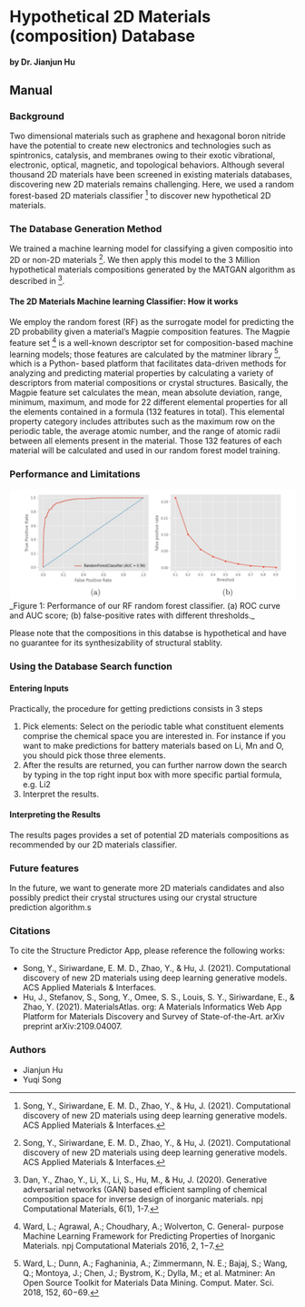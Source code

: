 
# Hypothetical 2D Materials (composition) Database
#### by Dr. Jianjun Hu

## Manual

### Background 
Two dimensional materials such as graphene and hexagonal boron nitride have the potential to create new electronics and technologies such as spintronics, catalysis, and membranes owing to their exotic vibrational, electronic, optical, magnetic, and topological behaviors. Although several thousand 2D materials have been screened in existing materials databases, discovering new 2D materials remains challenging. Here, we used a random forest-based 2D materials classifier [^1] to discover new hypothetical 2D materials.


### The Database Generation Method

We trained a machine learning model for classifying a given compositio into 2D or non-2D materials [^1]. We then apply this model to the 3 Million hypothetical materials compositions generated by the MATGAN algorithm as described in [^2]. 


#### The 2D Materials Machine learning Classifier: How it works

We employ the random forest (RF) as the surrogate model for predicting the 2D probability given a material’s Magpie composition features. The Magpie feature set [^3] is a well-known descriptor set for composition-based machine learning models; those features are calculated by the matminer library [^4], which is a Python- based platform that facilitates data-driven methods for analyzing and predicting material properties by calculating a variety of descriptors from material compositions or crystal structures. Basically, the Magpie feature set calculates the mean, mean absolute deviation, range, minimum, maximum, and mode for 22 different elemental properties for all the elements contained in a formula (132 features in total). This elemental property category includes attributes such as the maximum row on the periodic table, the average atomic number, and the range of atomic radii between all elements present in the material. Those 132 features of each material will be calculated and used in our random forest model training.

### Performance and Limitations

<img src="img/2D_Performance.png" width="600">
_Figure 1: Performance of our RF random forest classifier. (a) ROC curve and AUC score; (b) false-positive rates with different thresholds._

<!-- ![How MATGAN works](img/2D_Performance.png) -->



Please note that the compositions in this databse is hypothetical and have no guarantee for its synthesizability of structural stablity. 

### Using the Database Search function

#### Entering Inputs

Practically, the procedure for getting predictions consists in 3 steps

1. Pick elements: Select on the periodic table what constituent elements comprise the chemical space you are interested in.
   For instance if you want to make predictions for battery materials based on Li, Mn and O, you should pick those three elements.
2. After the results are returned, you can further narrow down the search by typing in the top right input box with more specific partial formula, e.g. Li2
3. Interpret the results.
   

#### Interpreting the Results

The results pages provides a set of potential 2D materials compositions as recommended by our 2D materials classifier. 



### Future features

In the future, we want to generate more 2D materials candidates and also possibly predict their crystal structures using our crystal structure prediction algorithm.s

### Citations

To cite the Structure Predictor App, please reference the following works:

- Song, Y., Siriwardane, E. M. D., Zhao, Y., & Hu, J. (2021). Computational discovery of new 2D materials using deep learning generative models. ACS Applied Materials & Interfaces.
- Hu, J., Stefanov, S., Song, Y., Omee, S. S., Louis, S. Y., Siriwardane, E., & Zhao, Y. (2021). MaterialsAtlas. org: A Materials Informatics Web App Platform for Materials Discovery and Survey of State-of-the-Art. arXiv preprint arXiv:2109.04007.

[^1]: Song, Y., Siriwardane, E. M. D., Zhao, Y., & Hu, J. (2021). Computational discovery of new 2D materials using deep learning generative models. ACS Applied Materials & Interfaces.
[^2]: Dan, Y., Zhao, Y., Li, X., Li, S., Hu, M., & Hu, J. (2020). Generative adversarial networks (GAN) based efficient sampling of chemical composition space for inverse design of inorganic materials. npj Computational Materials, 6(1), 1-7.
[^3]: Ward, L.; Agrawal, A.; Choudhary, A.; Wolverton, C. General- purpose Machine Learning Framework for Predicting Properties of Inorganic Materials. npj Computational Materials 2016, 2, 1−7.
[^4]: Ward, L.; Dunn, A.; Faghaninia, A.; Zimmermann, N. E.; Bajaj, S.; Wang, Q.; Montoya, J.; Chen, J.; Bystrom, K.; Dylla, M.; et al. Matminer: An Open Source Toolkit for Materials Data Mining. Comput. Mater. Sci. 2018, 152, 60−69.



### Authors

- Jianjun Hu
- Yuqi Song
